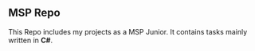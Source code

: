 ## MSP Repo

This Repo includes my projects as a MSP Junior. It contains tasks mainly written in __C#__.
